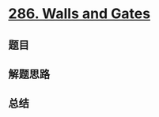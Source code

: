 # [286. Walls and Gates](https://leetcode.com/problems/walls-and-gates/)

## 题目


## 解题思路


## 总结


